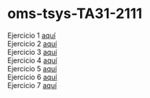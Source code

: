 # oms-tsys-TA31-2111
Ejercicio 1 [aquí](https://oriolmelo.github.io/oms-tsys-TA31-2111/Ejercicio%201/)  
Ejercicio 2 [aquí](https://oriolmelo.github.io/oms-tsys-TA31-2111/Ejercicio%202/)  
Ejercicio 3 [aquí](https://oriolmelo.github.io/oms-tsys-TA31-2111/Ejercicio%203/)  
Ejercicio 4 [aquí](https://oriolmelo.github.io/oms-tsys-TA31-2111/Ejercicio%204/)  
Ejercicio 5 [aquí](https://oriolmelo.github.io/oms-tsys-TA31-2111/Ejercicio%205/)  
Ejercicio 6 [aquí](https://oriolmelo.github.io/oms-tsys-TA31-2111/Ejercicio%206/)  
Ejercicio 7 [aquí](https://oriolmelo.github.io/oms-tsys-TA31-2111/Ejercicio%207/)  
